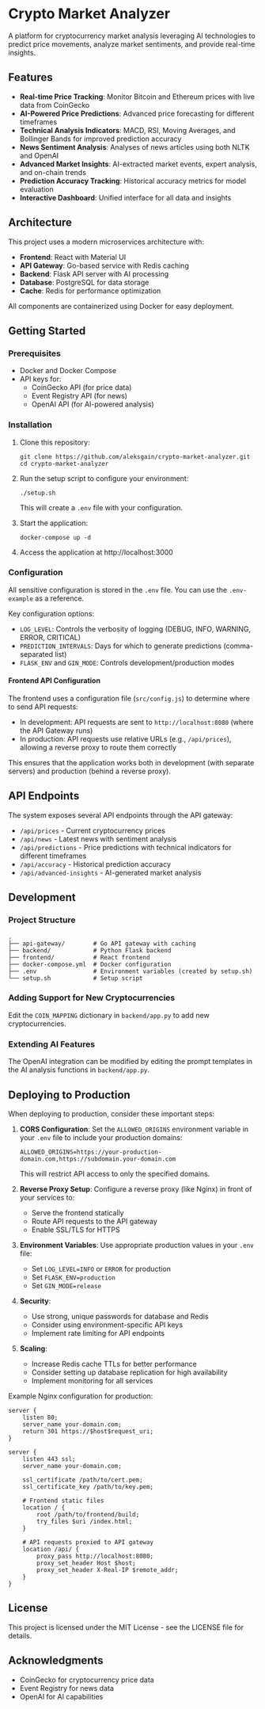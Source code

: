 # Crypto Market Analyzer

A platform for cryptocurrency market analysis leveraging AI technologies to predict price movements, analyze market sentiments, and provide real-time insights.

## Features

- **Real-time Price Tracking**: Monitor Bitcoin and Ethereum prices with live data from CoinGecko
- **AI-Powered Price Predictions**: Advanced price forecasting for different timeframes
- **Technical Analysis Indicators**: MACD, RSI, Moving Averages, and Bollinger Bands for improved prediction accuracy
- **News Sentiment Analysis**: Analyses of news articles using both NLTK and OpenAI
- **Advanced Market Insights**: AI-extracted market events, expert analysis, and on-chain trends
- **Prediction Accuracy Tracking**: Historical accuracy metrics for model evaluation
- **Interactive Dashboard**: Unified interface for all data and insights

## Architecture

This project uses a modern microservices architecture with:

- **Frontend**: React with Material UI
- **API Gateway**: Go-based service with Redis caching
- **Backend**: Flask API server with AI processing
- **Database**: PostgreSQL for data storage
- **Cache**: Redis for performance optimization

All components are containerized using Docker for easy deployment.

## Getting Started

### Prerequisites

- Docker and Docker Compose
- API keys for:
  - CoinGecko API (for price data)
  - Event Registry API (for news)
  - OpenAI API (for AI-powered analysis)

### Installation

1. Clone this repository:
   ```
   git clone https://github.com/aleksgain/crypto-market-analyzer.git
   cd crypto-market-analyzer
   ```

2. Run the setup script to configure your environment:
   ```
   ./setup.sh
   ```
   This will create a `.env` file with your configuration.

3. Start the application:
   ```
   docker-compose up -d
   ```

4. Access the application at http://localhost:3000

### Configuration

All sensitive configuration is stored in the `.env` file. You can use the `.env-example` as a reference.

Key configuration options:

- `LOG_LEVEL`: Controls the verbosity of logging (DEBUG, INFO, WARNING, ERROR, CRITICAL)
- `PREDICTION_INTERVALS`: Days for which to generate predictions (comma-separated list)
- `FLASK_ENV` and `GIN_MODE`: Controls development/production modes

#### Frontend API Configuration

The frontend uses a configuration file (`src/config.js`) to determine where to send API requests:

- In development: API requests are sent to `http://localhost:8080` (where the API Gateway runs)
- In production: API requests use relative URLs (e.g., `/api/prices`), allowing a reverse proxy to route them correctly

This ensures that the application works both in development (with separate servers) and production (behind a reverse proxy).

## API Endpoints

The system exposes several API endpoints through the API gateway:

- `/api/prices` - Current cryptocurrency prices
- `/api/news` - Latest news with sentiment analysis
- `/api/predictions` - Price predictions with technical indicators for different timeframes
- `/api/accuracy` - Historical prediction accuracy
- `/api/advanced-insights` - AI-generated market analysis

## Development

### Project Structure

```
.
├── api-gateway/        # Go API gateway with caching
├── backend/            # Python Flask backend
├── frontend/           # React frontend
├── docker-compose.yml  # Docker configuration
├── .env                # Environment variables (created by setup.sh)
└── setup.sh            # Setup script
```

### Adding Support for New Cryptocurrencies

Edit the `COIN_MAPPING` dictionary in `backend/app.py` to add new cryptocurrencies.

### Extending AI Features

The OpenAI integration can be modified by editing the prompt templates in the AI analysis functions in `backend/app.py`.

## Deploying to Production

When deploying to production, consider these important steps:

1. **CORS Configuration**: Set the `ALLOWED_ORIGINS` environment variable in your `.env` file to include your production domains:
   ```
   ALLOWED_ORIGINS=https://your-production-domain.com,https://subdomain.your-domain.com
   ```
   This will restrict API access to only the specified domains.

2. **Reverse Proxy Setup**: Configure a reverse proxy (like Nginx) in front of your services to:
   - Serve the frontend statically
   - Route API requests to the API gateway
   - Enable SSL/TLS for HTTPS

3. **Environment Variables**: Use appropriate production values in your `.env` file:
   - Set `LOG_LEVEL=INFO` or `ERROR` for production
   - Set `FLASK_ENV=production`
   - Set `GIN_MODE=release`

4. **Security**: 
   - Use strong, unique passwords for database and Redis
   - Consider using environment-specific API keys
   - Implement rate limiting for API endpoints

5. **Scaling**:
   - Increase Redis cache TTLs for better performance
   - Consider setting up database replication for high availability
   - Implement monitoring for all services

Example Nginx configuration for production:

```nginx
server {
    listen 80;
    server_name your-domain.com;
    return 301 https://$host$request_uri;
}

server {
    listen 443 ssl;
    server_name your-domain.com;

    ssl_certificate /path/to/cert.pem;
    ssl_certificate_key /path/to/key.pem;

    # Frontend static files
    location / {
        root /path/to/frontend/build;
        try_files $uri /index.html;
    }

    # API requests proxied to API gateway
    location /api/ {
        proxy_pass http://localhost:8080;
        proxy_set_header Host $host;
        proxy_set_header X-Real-IP $remote_addr;
    }
}
```

## License

This project is licensed under the MIT License - see the LICENSE file for details.

## Acknowledgments

- CoinGecko for cryptocurrency price data
- Event Registry for news data
- OpenAI for AI capabilities 
